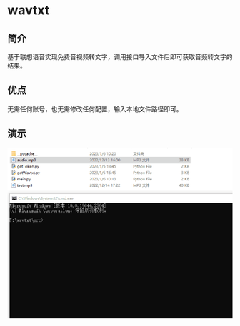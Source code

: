 # wavtxt
## 简介

基于联想语音实现免费音视频转文字，调用接口导入文件后即可获取音频转文字的结果。

## 优点

无需任何账号，也无需修改任何配置，输入本地文件路径即可。

## 演示

![image](https://github.com/baicaiyihao/wavtxt/blob/main/lib/demo.gif)
